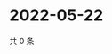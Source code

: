 # 2022-05-22

共 0 条

<!-- BEGIN WEIBO -->
<!-- 最后更新时间 Sun May 22 2022 00:17:23 GMT+0800 (China Standard Time) -->

<!-- END WEIBO -->
